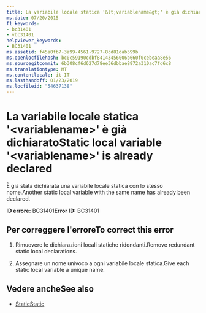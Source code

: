 ```yaml
---
title: La variabile locale statica '&lt;variablename&gt;' è già dichiarato
ms.date: 07/20/2015
f1_keywords:
- bc31401
- vbc31401
helpviewer_keywords:
- BC31401
ms.assetid: f45a0fb7-3a99-4561-9727-8cd81dab599b
ms.openlocfilehash: bc0c59190cdbf84143456006b660f0cebeaa8e56
ms.sourcegitcommit: 6b308cf6d627d78ee36dbbae8972a310ac7fd6c8
ms.translationtype: MT
ms.contentlocale: it-IT
ms.lasthandoff: 01/23/2019
ms.locfileid: "54637138"
---
```

# <a name="static-local-variable-ltvariablenamegt-is-already-declared"></a><span data-ttu-id="d22bc-102">La variabile locale statica '&lt;variablename&gt;' è già dichiarato</span><span class="sxs-lookup"><span data-stu-id="d22bc-102">Static local variable '&lt;variablename&gt;' is already declared</span></span>
<span data-ttu-id="d22bc-103">È già stata dichiarata una variabile locale statica con lo stesso nome.</span><span class="sxs-lookup"><span data-stu-id="d22bc-103">Another static local variable with the same name has already been declared.</span></span>  
  
 <span data-ttu-id="d22bc-104">**ID errore:** BC31401</span><span class="sxs-lookup"><span data-stu-id="d22bc-104">**Error ID:** BC31401</span></span>  
  
## <a name="to-correct-this-error"></a><span data-ttu-id="d22bc-105">Per correggere l'errore</span><span class="sxs-lookup"><span data-stu-id="d22bc-105">To correct this error</span></span>  
  
1.  <span data-ttu-id="d22bc-106">Rimuovere le dichiarazioni locali statiche ridondanti.</span><span class="sxs-lookup"><span data-stu-id="d22bc-106">Remove redundant static local declarations.</span></span>  
  
2.  <span data-ttu-id="d22bc-107">Assegnare un nome univoco a ogni variabile locale statica.</span><span class="sxs-lookup"><span data-stu-id="d22bc-107">Give each static local variable a unique name.</span></span>  
  
## <a name="see-also"></a><span data-ttu-id="d22bc-108">Vedere anche</span><span class="sxs-lookup"><span data-stu-id="d22bc-108">See also</span></span>
- [<span data-ttu-id="d22bc-109">Static</span><span class="sxs-lookup"><span data-stu-id="d22bc-109">Static</span></span>](../../visual-basic/language-reference/modifiers/static.md)

